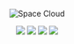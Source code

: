 <p align="center">  
<img src="https://workmate.blob.core.windows.net/images/gitlogo.png" alt="Space Cloud" style="max-height: 300px">
</p>
<p align="center">
 <img src="https://img.shields.io/github/issues-raw/naendo/twitchwrapper">
 <img src="https://img.shields.io/badge/.NETCore-3.1-ff69b4.svg">
 <img src="https://img.shields.io/github/workflow/status/naendo/twitchwrapper/.NET%20Core%20Desktop">
 <img src="https://img.shields.io/discord/298408053970305024?logo=discord">
</p>

